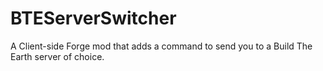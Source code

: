 # BTEServerSwitcher
A Client-side Forge mod that adds a command to send you to a Build The Earth server of choice.
